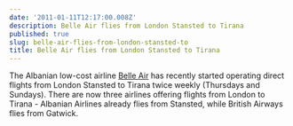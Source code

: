 ```yaml
---
date: '2011-01-11T12:17:00.008Z'
description: Belle Air flies from London Stansted to Tirana
published: true
slug: belle-air-flies-from-london-stansted-to
title: Belle Air flies from London Stansted to Tirana
---
```


The Albanian low-cost airline <a href="http://www.belleair.it/default.aspx?lang=en">Belle Air</a> has recently started operating direct flights from London Stansted to Tirana twice weekly (Thursdays and Sundays). There are now three airlines offering flights from London to Tirana - Albanian Airlines already flies from Stansted, while British Airways flies from Gatwick.